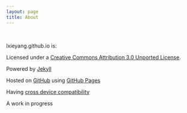 ```yaml
---
layout: page
title: About
---
```


<br>

lxieyang.github.io is:

Licensed under a [Creative Commons Attribution 3.0 Unported License](https://creativecommons.org/licenses/by/3.0/deed.en_US).

Powered by [Jekyll](http://jekyllrb.com/)

Hosted on [GitHub](https://github.com/lxieyang/lxieyang.github.io) using [GitHub Pages](https://pages.github.com/)

Having [cross device compatibility](http://frontdigital.com/responsive-design-vs-cross-device-compatibility/)

A work in progress
